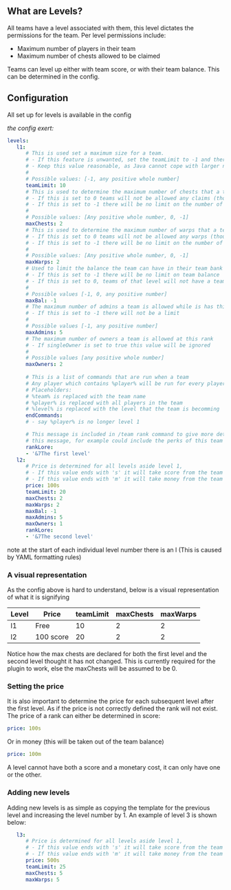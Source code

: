 ## What are Levels? 
All teams have a level associated with them, this level dictates the permissions for the team. Per level permissions include: 
* Maximum number of players in their team 
* Maximum number of chests allowed to be claimed

Teams can level up either with team score, or with their team balance. This can be determined in the config.

## Configuration 

All set up for levels is available in the config

_the config exert:_
```YAML
levels:
   l1: 
      # This is used set a maximum size for a team.
      # - If this feature is unwanted, set the teamLimit to -1 and there will be unlimited places in each team
      # - Keep this value reasonable, as Java cannot cope with larger numbers (over 2 billion), so if you want the team to be limitless, set the value to -1 instead of something large
      #
      # Possible values: [-1, any positive whole number]
      teamLimit: 10
      # This is used to determine the maximum number of chests that a team can claim
      # - If this is set to 0 teams will not be allowed any claims (though it is recommended you do that through permissions instead of the config option)
      # - If this is set to -1 there will be no limit on the number of chests
      # 
      # Possible values: [Any positive whole number, 0, -1]
      maxChests: 2
      # This is used to determine the maximum number of warps that a team can set 
      # - If this is set to 0 teams will not be allowed any warps (though it is recommended you do that through permissions instead of the config option) 
      # - If this is set to -1 there will be no limit on the number of warps
      #
      # Possible values: [Any positive whole number, 0, -1]
      maxWarps: 2
      # Used to limit the balance the team can have in their team bank
      # - If this is set to -1 there will be no limit on team balance 
      # - If this is set to 0, teams of that level will not have a team bank (to completely disable use teampermissions.yml)
      #
      # Possible values [-1, 0, any positive number]
      maxBal: -1 
      # The maximum number of admins a team is allowed while is has this rank
      # - If this is set to -1 there will not be a limit
      # 
      # Possible values [-1, any positive number]
      maxAdmins: 5
      # The maximum number of owners a team is allowed at this rank
      # - If singleOwner is set to true this value will be ignored
      # 
      # Possible values [any positive whole number]
      maxOwners: 2
      
      # This is a list of commands that are run when a team 
      # Any player which contains %player% will be run for every player on the team
      # Placeholders:
      # %team% is replaced with the team name
      # %player% is replaced with all players in the team
      # %level% is replaced with the level that the team is becomming 
      endCommands:
      # - say %player% is no longer level 1

      # This message is included in /team rank command to give more details about the rank
      # this message, for example could include the perks of this team rank along with the perks of the next rank
      rankLore:
      - '&7The first level'
   l2: 
      # Price is determined for all levels aside level 1,
      # - If this value ends with 's' it will take score from the team
      # - If this value ends with 'm' it will take money from the team balance
      price: 100s 
      teamLimit: 20
      maxChests: 2
      maxWarps: 2
      maxBal: -1
      maxAdmins: 5
      maxOwners: 1
      rankLore:
      - '&7The second level'
```

note at the start of each individual level number there is an l (This is caused by YAML formatting rules)

### A visual representation 
As the config above is hard to understand, below is a visual representation of what it is signifying

| Level| Price | teamLimit | maxChests | maxWarps |
| ----- | ---- | ---- | - | - |
| l1 | Free | 10 | 2 | 2 |
| l2 | 100 score | 20 | 2 | 2 | 

Notice how the max chests are declared for both the first level and the second level thought it has not changed. This is currently required for the plugin to work, else the maxChests will be assumed to be 0.

### Setting the price 
It is also important to determine the price for each subsequent level after the first level. As if the price is not correctly defined the rank will not exist. 
The price of a rank can either be determined in score: 
```YAML
price: 100s
```
Or in money (this will be taken out of the team balance)
```YAML
price: 100m
```
A level cannot have both a score and a monetary cost, it can only have one or the other.

### Adding new levels
Adding new levels is as simple as copying the template for the previous level and increasing the level number by 1. An example of level 3 is shown below: 

```YAML
   l3: 
      # Price is determined for all levels aside level 1,
      # - If this value ends with 's' it will take score from the team
      # - If this value ends with 'm' it will take money from the team balance
      price: 500s 
      teamLimit: 25
      maxChests: 5
      maxWarps: 5
```